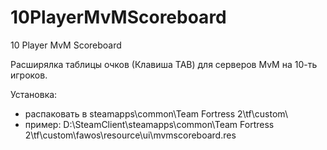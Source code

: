 # 10PlayerMvMScoreboard
10 Player MvM Scoreboard

Расширялка таблицы очков (Клавиша TAB) для серверов MvM на 10-ть игроков.

Установка:
- распаковать в steamapps\common\Team Fortress 2\tf\custom\
- пример: D:\SteamClient\steamapps\common\Team Fortress 2\tf\custom\fawos\resource\ui\mvmscoreboard.res
